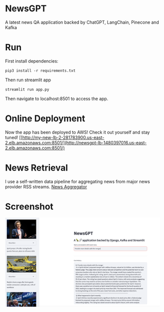 # NewsGPT
A latest news QA application backed by ChatGPT, LangChain, Pinecone and Kafka

# Run
First install dependencies:
```
pip3 install -r requirements.txt
```
Then run streamlit app
```
streamlit run app.py
```
Then navigate to localhost:8501 to access the app.

# Online Deployment
Now the app has been deployed to AWS! Check it out yourself and stay tuned!
[[http://my-new-lb-2-281783900.us-east-2.elb.amazonaws.com:8501/](http://newsgpt-lb-1480397016.us-east-2.elb.amazonaws.com:8501/)

# News Retrieval
I use a self-written data pipeline for aggregating news from major news provider RSS streams.
[News Aggregator](https://github.com/Alfr3doK1ng/news_aggregator)

# Screenshot
![Alt text](<Screenshot 2024-01-19 at 3.53.59 PM.png>)
